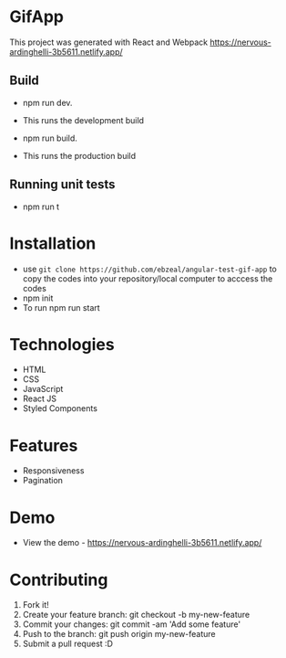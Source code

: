 # GifApp

This project was generated with React and Webpack
 https://nervous-ardinghelli-3b5611.netlify.app/

## Build

 - npm run dev. 
  - This runs the development build

 - npm run build. 
  - This runs the production build

## Running unit tests

 - npm run t

# Installation

- use `git clone https://github.com/ebzeal/angular-test-gif-app` to copy the codes into your repository/local computer to acccess the codes
- npm init
- To run npm run start


# Technologies

- HTML
- CSS
- JavaScript
- React JS
- Styled Components

# Features

- Responsiveness
- Pagination

# Demo

- View the demo  - https://nervous-ardinghelli-3b5611.netlify.app/

# Contributing

1. Fork it!
2. Create your feature branch: git checkout -b my-new-feature
3. Commit your changes: git commit -am 'Add some feature'
4. Push to the branch: git push origin my-new-feature
5. Submit a pull request :D
